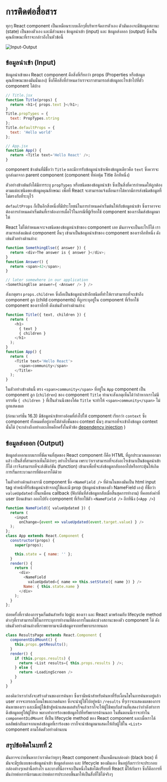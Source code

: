 # การติดต่อสื่อสาร

ทุกๆ React component เป็นเหมือนระบบเล็กๆที่บริหารจัดการตัวเอง ตัวมันเองจะมีข้อมูลสถานะ (state) เป็นของตัวเอง และมีส่วนของ ข้อมูลนำเข้า (input) และ ข้อมูลส่งออก (output) ซึ่งเป็นคุณลักษณะที่เราจะกล่าวถึงในหัวข้อนี้

![Input-Output](./communication.jpg)

## ข้อมูลนำเข้า (Input)

ข้อมูลนำเข้าของ React component คือสิ่งที่เรียกว่า props (Properties หรือข้อมูลคุณลักษณะของมันนั่นเอง) ซึ่งก็คือสิ่งที่กำหนดว่าเราจะเราสามารถส่งข้อมูลอะไรเข้าไปที่ตัว component ได้บ้าง

```js
// Title.jsx
function Title(props) {
  return <h1>{ props.text }</h1>;
}
Title.propTypes = {
  text: PropTypes.string
};
Title.defaultProps = {
  text: 'Hello world'
};

// App.jsx
function App() {
  return <Title text='Hello React' />;
}
```

component ข้างต้นที่มีชื่อว่า `Title` และมีการรับข้อมูลนำเข้าเพียงข้อมูลเดียวคือ `text` ซึ่งควรจะถูกส่งมาจาก parent component (component ที่ห่อหุ้ม Title อีกทีหนึ่ง)

ตัวอย่างข้างต้นยังได้มีการระบุ `propTypes` หรือชนิดของข้อมูลนำเข้า ซึ่งเป็นสิ่งที่ควรกำหนดให้ถูกต้องตามแต่ละชนิดของข้อมูลคุณลักษณะ เพื่อที่ React จะสามารถแจ้งเตือนเราได้หากมีการส่งชนิดข้อมูลที่ไม่ตรงกับที่ระบุไว้

`defaultProps` ก็เป็นอีกสิ่งหนึ่งที่มีประโยชน์ในการกำหนดค่าเริ่มต้นให้กับข้อมูลนำเข้า ซึ่งเราอาจจะต้องการกำหนดค่าเริ่มต้นที่เราต้องการเผื่อไว้ในกรณีที่ผู้เรียกใช้ component ของเราลืมส่งข้อมูลมาให้

React ไม่ได้กำหนดเจาะจงชนิดของข้อมูลนำเข้าของ component เลย มันอาจจะเป็นอะไรก็ได้ เราสามารถส่งแม้แต่ component อื่นๆ เข้ามาเป็นข้อมูลนำเข้าของ component ของเราอีกทีหนึ่ง ดังเช่นตัวอย่างด้านล่าง:

```js
function SomethingElse({ answer }) {
  return <div>The answer is { answer }</div>;
}
function Answer() {
  return <span>42</span>;
}

// later somewhere in our application
<SomethingElse answer={ <Answer /> } />
```

สังเกตุตรง `props.children` ซึ่งถือเป็นข้อมูลนำเข้าอีกชนิดที่ทำให้เราสามารถที่จะเข้าถึง component ลูก (child components) ที่ถูกระบุอยู่ใน component ที่เรียกใช้ component ของเราอีกที 
ดังเช่นตัวอย่างด้านล่าง:

```js
function Title({ text, children }) {
  return (
    <h1>
      { text }
      { children }
    </h1>
  );
}
function App() {
  return (
    <Title text='Hello React'>
      <span>community</span>
    </Title>
  );
}
```

ในตัวอย่างข้างต้นนี้ ตรง `<span>community</span>` ที่อยู่ใน `App` component เป็น component ลูก (`children`) ของ component `Title` ท่านจะสังเกตุเห็นได้ว่าถ้าหากเราไม่มีบรรทัด `{ children }` ที่เป็นส่วนนึงของโค้ด `Title` จะทำให้ `<span>community</span>` ไม่ถูกแสดงผล

(ก่อนเวอร์ชั่น 16.3) มีข้อมูลนำเข้าทางอ้อมที่ส่งไปให้ component เรียกว่า `context` ซึ่ง component ทั้งหมดที่อยู่ภายใต้ลำดับชั้นของ context นั้นๆ สามารถที่จะเข้าถึงข้อมูล context นั้นได้ (จะกล่างถึงอย่างละเอียดอีกครั้งในหัวข้อ [dependency injection](../chapter-10/README.md) ) 

## ข้อมูลส่งออก (Output)

ข้อมูลส่งออกแบบแรกที่ชัดเจนที่สุดของ React component ก็คือ HTML ที่ถูกประมวลผลออกมาแล้ว เป็นสิ่งที่สามารถเห็นได้ง่ายๆ อย่างไรก็ตาม เพราะว่าเราสามารถที่จะส่งอะไรเข้ามาเป็นข้อมูลนำเข้าก็ได้ เราจึงสามารถที่จะส่งฟังก์ชัน (function) เข้ามาเพื่อที่จะส่งข้อมูลกลับออกไปหรือกระตุ้นให้เกิดการเริ่มกระบวนการที่ต้องการได้ด้วย

ในตัวอย่างด้านล่างเรามี component ชื่อ `<NameField />` ที่ด้านในของมันเป็น html input tag ทำหน้าที่รับข้อมูลนำเข้าจากผู้ใช้และมี prop (ข้อมูลนำเข้าของตัว NameField เอง) ที่ชื่อว่า `valueUpdated` เป็นเหมือน callback (ฟังก์ชันที่ส่งข้อมูลกลับเมื่อสิ้นสุดการทำงาน) ที่คอยส่งค่าที่ user ป้อนเข้ามา ออกไปยัง component ที่เรียกใช้ตัว `<NameField />` อีกทีนึง (`<App />`)

<span class="new-page"></span>

```js
function NameField({ valueUpdated }) {
  return (
    <input
      onChange={event => valueUpdated(event.target.value) } />
  );
};
class App extends React.Component {
  constructor(props) {
    super(props);

    this.state = { name: '' };
  }
  render() {
    return (
      <div>
        <NameField
          valueUpdated={ name => this.setState({ name }) } />
        Name: { this.state.name }
      </div>
    );
  }
};
```

บ่อยครั้งที่เราต้องการจุดเริ่มต้นสำหรับ logic ของเรา และ React มาพร้อมกับ lifecycle method ต่างๆที่เราสามารถใช้ในการระบุการทำงานที่ต้องการในแต่ละช่วงสถานะของตัว component ได้ ดังเช่นตัวอย่างด้านล่างที่เราพยายามจะดึงข้อมูลจากทรัพยากรภายนอก

```js
class ResultsPage extends React.Component {
  componentDidMount() {
    this.props.getResults();
  }
  render() {
    if (this.props.results) {
      return <List results={ this.props.results } />;
    } else {
      return <LoadingScreen />
    }
  }
}
```

ลองคิดว่าเรากำลังจะสร้างส่วนของการค้นหา ซึ่งเรามีหน้าสำหรับค้นหาที่รับเงื่อนไขในการค้นหาอยู่แล้ว user อาจจะกรอกเงื่อนไขและกดค้นหา ซึ่งจะนำผู้ใช้ไปอยู่หน้า `/results` ที่ๆเราจะแสดงผลของการค้นหาของเรา และเมื่อผู้ใช้เข้าสู่หน้าแสดงผลสำเร็จแล้วเราก็จะให้ผู้ใช้พบกับส่วนที่แสดงว่ากำลังทำการดึงข้อมูลอยู่ให้ผู้ใช้รอ พลางทำการร้องขอข้อมูลไปที่ทรัพยากรด้านนอก ในขั้นตอนนี้เราจะทำใน `componentDidMount` ที่เป็น lifecycle method ของ React component และเมื่อเราได้ผลลัพธ์กลับมาจากแหล่งข้อมูลที่เราร้องขอ เราก็จะนำข้อมูลมาแสดงให้กับผู้ใช้ใน `<List>` component ตามโค้ดตัวอย่างด้านบน

## สรุปข้อคิดในบทที่ 2

มันอาจจะง่ายขึ้นหากว่าเราคิดว่าทุกๆ React component เป็นเหมือนกล่องดำ (black box) ที่มันจะมีรูปแบบของข้อมูลนำเข้า ข้อมูลส่งออก และ lifecycle ของมันเอง ขึ้นอยู่กับเราว่าจะประกอบกล่องต่างๆเหล่านี้อย่างไร และบางทีนี่อาจจะเป็นหนึ่งในข้อได้เปรียบที่ React มีให้กับเรา ซึ่งก็คือการที่มันง่ายต่อการนิยามและง่ายต่อการประกอบขึ้นมาให้เป็นสิ่่งที่ใช้ได้จริงๆ
